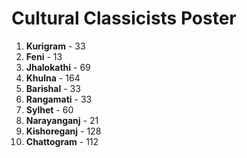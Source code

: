 # Cultural Classicists Poster
<ol>
<li><b>Kurigram</b> - 33</li>
<li><b>Feni</b> - 13</li>
<li><b>Jhalokathi</b> - 69</li>
<li><b>Khulna</b> - 164</li>
<li><b>Barishal</b> - 33</li>
<li><b>Rangamati</b> - 33</li>
<li><b>Sylhet</b> - 60</li>
<li><b>Narayanganj</b> - 21</li>
<li><b>Kishoreganj</b> - 128</li>
<li><b>Chattogram</b> - 112</li>
</ol>
